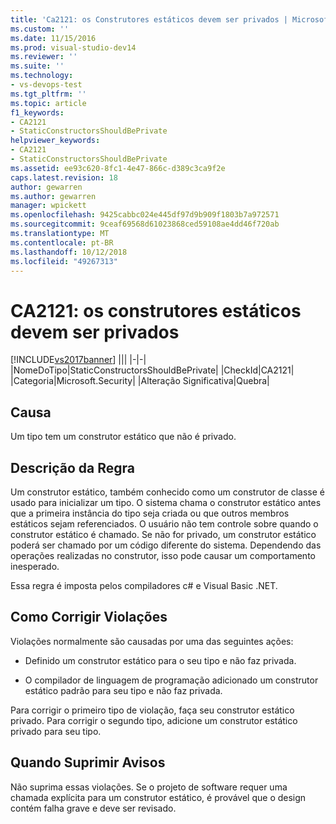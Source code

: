 ```yaml
---
title: 'Ca2121: os Construtores estáticos devem ser privados | Microsoft Docs'
ms.custom: ''
ms.date: 11/15/2016
ms.prod: visual-studio-dev14
ms.reviewer: ''
ms.suite: ''
ms.technology:
- vs-devops-test
ms.tgt_pltfrm: ''
ms.topic: article
f1_keywords:
- CA2121
- StaticConstructorsShouldBePrivate
helpviewer_keywords:
- CA2121
- StaticConstructorsShouldBePrivate
ms.assetid: ee93c620-8fc1-4e47-866c-d389c3ca9f2e
caps.latest.revision: 18
author: gewarren
ms.author: gewarren
manager: wpickett
ms.openlocfilehash: 9425cabbc024e445df97d9b909f1803b7a972571
ms.sourcegitcommit: 9ceaf69568d61023868ced59108ae4dd46f720ab
ms.translationtype: MT
ms.contentlocale: pt-BR
ms.lasthandoff: 10/12/2018
ms.locfileid: "49267313"
---
```

# <a name="ca2121-static-constructors-should-be-private"></a>CA2121: os construtores estáticos devem ser privados
[!INCLUDE[vs2017banner](../includes/vs2017banner.md)]
|||
|-|-|
|NomeDoTipo|StaticConstructorsShouldBePrivate|
|CheckId|CA2121|
|Categoria|Microsoft.Security|
|Alteração Significativa|Quebra|

## <a name="cause"></a>Causa
 Um tipo tem um construtor estático que não é privado.

## <a name="rule-description"></a>Descrição da Regra
 Um construtor estático, também conhecido como um construtor de classe é usado para inicializar um tipo. O sistema chama o construtor estático antes que a primeira instância do tipo seja criada ou que outros membros estáticos sejam referenciados. O usuário não tem controle sobre quando o construtor estático é chamado. Se não for privado, um construtor estático poderá ser chamado por um código diferente do sistema. Dependendo das operações realizadas no construtor, isso pode causar um comportamento inesperado.

 Essa regra é imposta pelos compiladores c# e Visual Basic .NET.

## <a name="how-to-fix-violations"></a>Como Corrigir Violações
 Violações normalmente são causadas por uma das seguintes ações:

-   Definido um construtor estático para o seu tipo e não faz privada.

-   O compilador de linguagem de programação adicionado um construtor estático padrão para seu tipo e não faz privada.

 Para corrigir o primeiro tipo de violação, faça seu construtor estático privado. Para corrigir o segundo tipo, adicione um construtor estático privado para seu tipo.

## <a name="when-to-suppress-warnings"></a>Quando Suprimir Avisos
 Não suprima essas violações. Se o projeto de software requer uma chamada explícita para um construtor estático, é provável que o design contém falha grave e deve ser revisado.



